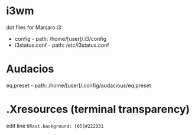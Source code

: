 # i3wm
dot files for Manjaro i3:
- config - path: /home/[user]/.i3/config
- i3status.conf - path: /etc/i3status.conf

# Audacios
eq.preset - path: /home/[user]/.config/audacious/eq.preset

# .Xresources (terminal transparency)
edit line
<code>URxvt.background:                 [65]#222D31</code>
